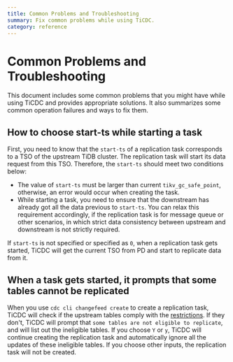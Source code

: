 ```yaml
---
title: Common Problems and Troubleshooting
summary: Fix common problems while using TiCDC.
category: reference
---
```


# Common Problems and Troubleshooting

This document includes some common problems that you might have while using TiCDC and provides appropriate solutions. It also summarizes some common operation failures and ways to fix them.

## How to choose start-ts while starting a task

First, you need to know that the `start-ts` of a replication task corresponds to a TSO of the upstream TiDB cluster. The replication task will start its data request from this TSO. Therefore, the `start-ts` should meet two conditions below:

- The value of `start-ts` must be larger than current `tikv_gc_safe_point`, otherwise, an error would occur when creating the task.
- While starting a task, you need to ensure that the downstream has already got all the data previous to `start-ts`. You can relax this requirement accordingly, if the replication task is for message queue or other scenarios, in which strict data consistency between upstream and downstream is not strictly required.

If `start-ts` is not specified or specified as `0`, when a replication task gets started, TiCDC will get the current TSO from PD and start to replicate data from it.

## When a task gets started, it prompts that some tables cannot be replicated

When you use `cdc cli changefeed create` to create a replication task, TiCDC will check if the upstream tables comply with the [restrictions](/ticdc/ticdc-overview.md#restrictions). If they don't, TiCDC will prompt that `some tables are not eligible to replicate`, and will list out the ineligible tables. If you choose `Y` or `y`, TiCDC will continue creating the replication task and automatically ignore all the updates of these ineligible tables. If you choose other inputs, the replication task will not be created.
